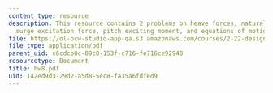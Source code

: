 ```yaml
---
content_type: resource
description: This resource contains 2 problems on heave forces, natural frequency,
  surge excitation force, pitch exciting moment, and equations of motion.
file: https://ol-ocw-studio-app-qa.s3.amazonaws.com/courses/2-22-design-principles-for-ocean-vehicles-13-42-spring-2005/142ed9d329d2a5d85ec8fa35a6fdfed9_hw8.pdf
file_type: application/pdf
parent_uid: c6cdcb0c-09c0-153f-c716-fe716ce92940
resourcetype: Document
title: hw8.pdf
uid: 142ed9d3-29d2-a5d8-5ec8-fa35a6fdfed9
---
```

